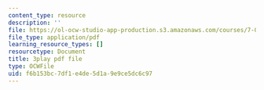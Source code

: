 ```yaml
---
content_type: resource
description: ''
file: https://ol-ocw-studio-app-production.s3.amazonaws.com/courses/7-01sc-fundamentals-of-biology-fall-2011/f6b153bc7df1e4de5d1a9e9ce5dc6c97_P-Ry4rRdDbk.pdf
file_type: application/pdf
learning_resource_types: []
resourcetype: Document
title: 3play pdf file
type: OCWFile
uid: f6b153bc-7df1-e4de-5d1a-9e9ce5dc6c97
---
```

